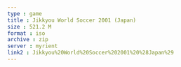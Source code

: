 ```yaml
---
type : game
title : Jikkyou World Soccer 2001 (Japan)
size : 521.2 M
format : iso
archive : zip
server : myrient
link2 : Jikkyou%20World%20Soccer%202001%20%28Japan%29
---
```

